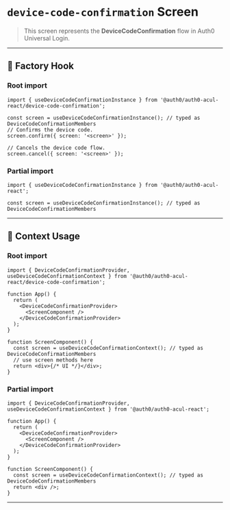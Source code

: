 # `device-code-confirmation` Screen

> This screen represents the **DeviceCodeConfirmation** flow in Auth0 Universal Login.

---

## 🔹 Factory Hook
### Root import
```tsx
import { useDeviceCodeConfirmationInstance } from '@auth0/auth0-acul-react/device-code-confirmation';

const screen = useDeviceCodeConfirmationInstance(); // typed as DeviceCodeConfirmationMembers
// Confirms the device code.
screen.confirm({ screen: '<screen>' });

// Cancels the device code flow.
screen.cancel({ screen: '<screen>' });
```

### Partial import
```tsx
import { useDeviceCodeConfirmationInstance } from '@auth0/auth0-acul-react';

const screen = useDeviceCodeConfirmationInstance(); // typed as DeviceCodeConfirmationMembers
```

---

## 🔹 Context Usage

### Root import
```tsx
import { DeviceCodeConfirmationProvider, useDeviceCodeConfirmationContext } from '@auth0/auth0-acul-react/device-code-confirmation';

function App() {
  return (
    <DeviceCodeConfirmationProvider>
      <ScreenComponent />
    </DeviceCodeConfirmationProvider>
  );
}

function ScreenComponent() {
  const screen = useDeviceCodeConfirmationContext(); // typed as DeviceCodeConfirmationMembers
  // use screen methods here
  return <div>{/* UI */}</div>;
}
```


### Partial import
```tsx
import { DeviceCodeConfirmationProvider, useDeviceCodeConfirmationContext } from '@auth0/auth0-acul-react';

function App() {
  return (
    <DeviceCodeConfirmationProvider>
      <ScreenComponent />
    </DeviceCodeConfirmationProvider>
  );
}

function ScreenComponent() {
  const screen = useDeviceCodeConfirmationContext(); // typed as DeviceCodeConfirmationMembers
  return <div />;
}
```

---
